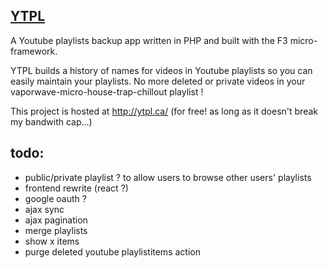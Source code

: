 ## [YTPL](http://ytpl.ca/)

A Youtube playlists backup app written in PHP and built with the F3 micro-framework.

YTPL builds a history of names for videos in Youtube playlists so you can easily maintain your playlists. No more deleted or private videos in your vaporwave-micro-house-trap-chillout playlist !

This project is hosted at http://ytpl.ca/ (for free! as long as it doesn't break my bandwith cap...)

## todo:
- public/private playlist ? to allow users to browse other users' playlists
- frontend rewrite (react ?)
- google oauth ?
- ajax sync
- ajax pagination
- merge playlists
- show x items
- purge deleted youtube playlistitems action
